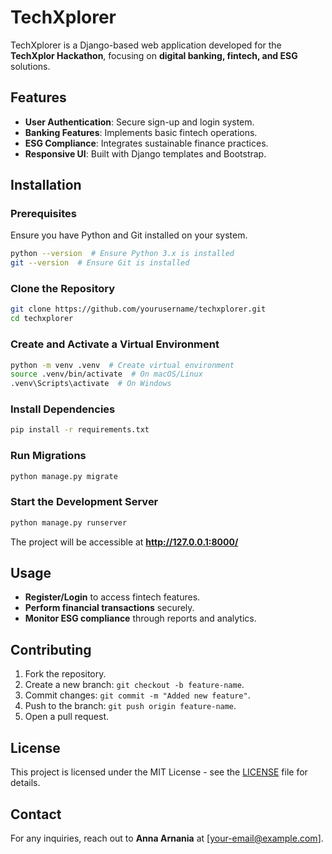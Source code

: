 # TechXplorer

TechXplorer is a Django-based web application developed for the **TechXplor Hackathon**, focusing on **digital banking, fintech, and ESG** solutions.

## Features
- **User Authentication**: Secure sign-up and login system.
- **Banking Features**: Implements basic fintech operations.
- **ESG Compliance**: Integrates sustainable finance practices.
- **Responsive UI**: Built with Django templates and Bootstrap.

## Installation

### Prerequisites
Ensure you have Python and Git installed on your system.

```bash
python --version  # Ensure Python 3.x is installed
git --version  # Ensure Git is installed
```

### Clone the Repository
```bash
git clone https://github.com/yourusername/techxplorer.git
cd techxplorer
```

### Create and Activate a Virtual Environment
```bash
python -m venv .venv  # Create virtual environment
source .venv/bin/activate  # On macOS/Linux
.venv\Scripts\activate  # On Windows
```

### Install Dependencies
```bash
pip install -r requirements.txt
```

### Run Migrations
```bash
python manage.py migrate
```

### Start the Development Server
```bash
python manage.py runserver
```
The project will be accessible at **http://127.0.0.1:8000/**

## Usage
- **Register/Login** to access fintech features.
- **Perform financial transactions** securely.
- **Monitor ESG compliance** through reports and analytics.

## Contributing
1. Fork the repository.
2. Create a new branch: `git checkout -b feature-name`.
3. Commit changes: `git commit -m "Added new feature"`.
4. Push to the branch: `git push origin feature-name`.
5. Open a pull request.

## License
This project is licensed under the MIT License - see the [LICENSE](LICENSE) file for details.

## Contact
For any inquiries, reach out to **Anna Arnania** at [your-email@example.com].

